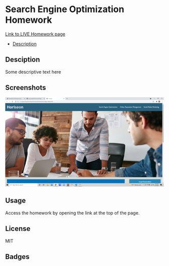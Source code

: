 # Search Engine Optimization Homework
[Link to LIVE Homework page](https://jacquezpatt.github.io/Homework-Repo/)

- [Description](#Description)

## Desciption
Some descriptive text here

## Screenshots
![ScreenshotHW](./assets/images/hwscreenshot.png)



## Usage
Access the homework by opening the link at the top of the page.

## License
MIT

## Badges